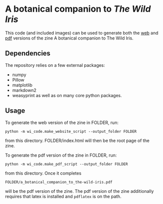 # A botanical companion to _The Wild Iris_

This code (and included images) can be used to generate both the [web](https://wj2.github.io/wild_iris/) and [pdf]() versions of the zine A botanical companion to The Wild Iris. 

## Dependencies
The repository relies on a few external packages:
* numpy
* Pillow
* matplotlib
* markdown2
* weasyprint
as well as on many core python packages. 

## Usage
To generate the web version of the zine in FOLDER, run:
```
python -m wi_code.make_website_script --output_folder FOLDER
```
from this directory. FOLDER/index.html will then be the root page of the zine. 

To generate the pdf version of the zine in FOLDER, run:
```
python -m wi_code.make_pdf_script --output_folder FOLDER
```
from this directory. Once it completes
```
FOLDER/a_botanical_companion_to_the-wild-iris.pdf 
```
will be the pdf version of the zine. The pdf version of the zine additionally requires that latex is installed and `pdflatex` is on the path. 
